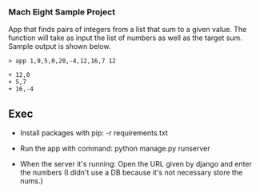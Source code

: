 
### Mach Eight Sample Project

App that finds pairs of integers from a list that
sum to a given value. The function will take as input the list of numbers as
well as the target sum.
​
Sample output is shown below.
```
> app 1,9,5,0,20,-4,12,16,7 12
​
+ 12,0
+ 5,7
+ 16,-4
```

## Exec

- Install packages with pip: -r requirements.txt

- Run the app with command: python manage.py runserver

- When the server it's running: Open the URL given by django and enter the numbers (I didn't use a DB because it's not necessary store the nums.)

